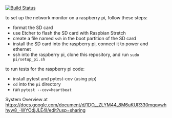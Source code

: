 [![Build Status](https://travis-ci.com/bravetechnologycoop/BraveButtons.svg?branch=master)](https://travis-ci.com/bravetechnologycoop/BraveButtons)

to set up the network monitor on a raspberry pi, follow these steps:

- format the SD card
- use Etcher to flash the SD card with Raspbian Stretch
- create a file named `ssh` in the boot partition of the SD card
- install the SD card into the raspberry pi, connect it to power and ethernet
- ssh into the raspberry pi, clone this repository, and run `sudo pi/setup_pi.sh`

to run tests for the raspberry pi code:

- install pytest and pytest-cov (using pip)
- `cd` into the `pi` directory
- run `pytest --cov=heartbeat`

System Overview at https://docs.google.com/document/d/1DO__ZLYM44_8M6uKUR330mqqvwhhyw8_-WYOdjJLE4I/edit?usp=sharing
